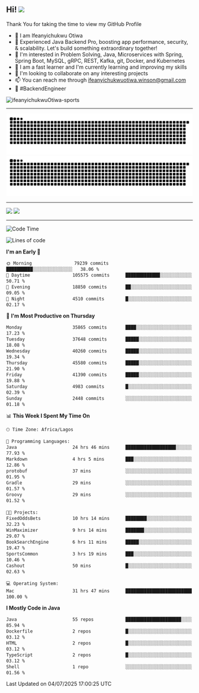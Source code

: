 <!-- BLOG-POST-LIST:START --><!-- BLOG-POST-LIST:END -->

## Hi! <img src="https://media.giphy.com/media/hvRJCLFzcasrR4ia7z/giphy.gif" width="4%"> 

Thank You for taking the time to view my GitHub Profile

- 👋 I am Ifeanyichukwu Otiwa
- 🚀 Experienced Java Backend Pro, boosting app performance, security, & scalability. Let's build something extraordinary together!
- 👀 I'm interested in Problem Solving, Java, Microservices with Spring, Spring Boot, MySQL, gRPC, REST, Kafka, git, Docker, and Kubernetes
- 🌱 I am a fast learner and I'm currently learning and improving my skills
- 💞️ I'm looking to collaborate on any interesting projects
- 📫 You can reach me through ifeanyichukwuotiwa.winson@gmail.com
- 🚀 #BackendEngineer

<p align="left" marginTop="10px"> <img src="https://komarev.com/ghpvc/?username=ifeanyichukwuOtiwa-sports&label=Profile%20views&color=0e75b6&style=for-the-badge" alt="ifeanyichukwuOtiwa-sports" /> </p>

***

<!--🐍📈SNAKEGRAPH / 🌐WEBSITE: https://github.com/Platane/snk -->
![github contribution grid snake animation](https://raw.githubusercontent.com/ifeanyichukwuOtiwa-sports/ifeanyichukwuOtiwa-sports/output/github-contribution-grid-snake-dark.svg#gh-dark-mode-only)![github contribution grid snake animation](https://raw.githubusercontent.com/ifeanyichukwuOtiwa-sports/ifeanyichukwuOtiwa-sports/output/github-contribution-grid-snake.svg#gh-light-mode-only)

***

<p float="left">
  <img float="left" src="https://github-readme-stats.vercel.app/api?username=ifeanyichukwuOtiwa-sports&count_private=true&include_all_commits=true&theme=react&show_icons=true" />
  <img float="right" src="https://github-readme-stats.vercel.app/api/top-langs/?username=ifeanyichukwuOtiwa-sports&layout=compact&show_icons=true&theme=react" /> 
</p>

***



<!--START_SECTION:waka-->
![Code Time](http://img.shields.io/badge/Code%20Time-3%2C919%20hrs%2054%20mins-blue)

![Lines of code](https://img.shields.io/badge/From%20Hello%20World%20I%27ve%20Written-56.1%20million%20lines%20of%20code-blue)

**I'm an Early 🐤** 

```text
🌞 Morning                79239 commits       ██████████░░░░░░░░░░░░░░░   38.06 % 
🌆 Daytime                105575 commits      █████████████░░░░░░░░░░░░   50.71 % 
🌃 Evening                18850 commits       ██░░░░░░░░░░░░░░░░░░░░░░░   09.05 % 
🌙 Night                  4510 commits        █░░░░░░░░░░░░░░░░░░░░░░░░   02.17 % 
```
📅 **I'm Most Productive on Thursday** 

```text
Monday                   35865 commits       ████░░░░░░░░░░░░░░░░░░░░░   17.23 % 
Tuesday                  37648 commits       █████░░░░░░░░░░░░░░░░░░░░   18.08 % 
Wednesday                40260 commits       █████░░░░░░░░░░░░░░░░░░░░   19.34 % 
Thursday                 45580 commits       █████░░░░░░░░░░░░░░░░░░░░   21.90 % 
Friday                   41390 commits       █████░░░░░░░░░░░░░░░░░░░░   19.88 % 
Saturday                 4983 commits        █░░░░░░░░░░░░░░░░░░░░░░░░   02.39 % 
Sunday                   2448 commits        ░░░░░░░░░░░░░░░░░░░░░░░░░   01.18 % 
```


📊 **This Week I Spent My Time On** 

```text
🕑︎ Time Zone: Africa/Lagos

💬 Programming Languages: 
Java                     24 hrs 46 mins      ███████████████████░░░░░░   77.93 % 
Markdown                 4 hrs 5 mins        ███░░░░░░░░░░░░░░░░░░░░░░   12.86 % 
protobuf                 37 mins             ░░░░░░░░░░░░░░░░░░░░░░░░░   01.95 % 
Gradle                   29 mins             ░░░░░░░░░░░░░░░░░░░░░░░░░   01.57 % 
Groovy                   29 mins             ░░░░░░░░░░░░░░░░░░░░░░░░░   01.52 % 

🐱‍💻 Projects: 
FixedOddsBets            10 hrs 14 mins      ████████░░░░░░░░░░░░░░░░░   32.23 % 
WinMaximizer             9 hrs 14 mins       ███████░░░░░░░░░░░░░░░░░░   29.07 % 
BookSearchEngine         6 hrs 11 mins       █████░░░░░░░░░░░░░░░░░░░░   19.47 % 
SportsCommon             3 hrs 19 mins       ███░░░░░░░░░░░░░░░░░░░░░░   10.46 % 
Cashout                  50 mins             █░░░░░░░░░░░░░░░░░░░░░░░░   02.63 % 

💻 Operating System: 
Mac                      31 hrs 47 mins      █████████████████████████   100.00 % 
```

**I Mostly Code in Java** 

```text
Java                     55 repos            █████████████████████░░░░   85.94 % 
Dockerfile               2 repos             █░░░░░░░░░░░░░░░░░░░░░░░░   03.12 % 
HTML                     2 repos             █░░░░░░░░░░░░░░░░░░░░░░░░   03.12 % 
TypeScript               2 repos             █░░░░░░░░░░░░░░░░░░░░░░░░   03.12 % 
Shell                    1 repo              ░░░░░░░░░░░░░░░░░░░░░░░░░   01.56 % 
```




 Last Updated on 04/07/2025 17:00:25 UTC
<!--END_SECTION:waka-->

<!--
<p align="center">
![trophy](https://github-profile-trophy.vercel.app/?username=ifeanyichukwuOtiwa-sports&theme=onedark) (https://github.com/ryo-ma/github-profile-trophy)
</p>
-->

<!---
ifeanyi-otiwa/ifeanyi-otiwa is a ✨ special ✨ repository because its `README.md` (this file) appears on your GitHub profile.
You can click the Preview link to take a look at your changes.
--->
